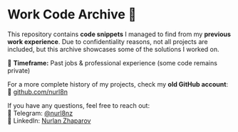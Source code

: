 # Work Code Archive 💼  

This repository contains **code snippets** I managed to find from my **previous work experience**. Due to confidentiality reasons, not all projects are included, but this archive showcases some of the solutions I worked on.  

📌 **Timeframe:** Past jobs & professional experience (some code remains private)  

For a more complete history of my projects, check my **old GitHub account**:  
🔗 [github.com/nurl8n](https://github.com/nurl8n)  

If you have any questions, feel free to reach out:  
💬 Telegram: [@nurl8nz](https://t.me/nurl8nz)  
💼 LinkedIn: [Nurlan Zhaparov](https://www.linkedin.com/in/nurlan-zhaparov/)  
